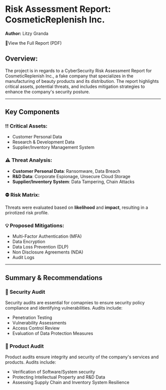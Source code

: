 # Risk Assessment Report: CosmeticReplenish Inc.

**Author:** Litzy Granda

📄View the Full Report (PDF)

## Overview:

The project is in regards to a CyberSecurity Risk Assessment Report for CosmeticReplenish Inc., a fake company that specializes in the manufacturing of beauty products and its distribution. The report highlights critical assets, potential threats, and includes mitigation strategies to enhance the company's security posture.

---

## Key Components

### ‼️ Critical Assets:
- Customer Personal Data
- Research & Development Data
- Supplier/Inventory Management System

### ⚠️ Threat Analysis:
- **Customer Personal Data**: Ransomware, Data Breach
- **R&D Data**: Corporate Espionage, Unsecure Cloud Storage
- **Supplier/Inventory System**: Data Tampering, Chain Attacks

### ⛔️ Risk Matrix:
Threats were evaluated based on **likelihood** and **impact**, resulting in a prirotized risk profile.

### 💡 Proposed Mitigations:
- Multi-Factor Authentication (MFA)
- Data Encryption
- Data Loss Prevention (DLP)
- Non Disclosure Agreements (NDA)
- Audit Logs

---

## Summary & Recommendations

### 🔐 Security Audit
Security audits are essential for comapnies to ensure security policy compliance and identifying vulnerabilities. Audits include:
- Penetration Testing
- Vulnerability Assessments
- Access Control Review
- Evaluation of Data Protection Measures

### 💄 Product Audit
Product audits ensure integrity and security of the company's services and products. Audits include:
- Verification of Software/System security
- Protecting Intellectual Property and R&D Data
- Assessing Supply Chain and Inventory System Resilience












